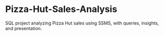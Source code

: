 # Pizza-Hut-Sales-Analysis
SQL project analyzing Pizza Hut sales using SSMS, with queries, insights, and presentation.
